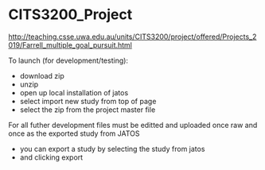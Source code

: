 # CITS3200_Project
http://teaching.csse.uwa.edu.au/units/CITS3200/project/offered/Projects_2019/Farrell_multiple_goal_pursuit.html

To launch (for development/testing):
- download zip
- unzip
- open up local installation of jatos
- select import new study from top of page
- select the zip from the project master file

For all futher development files must be editted and uploaded once raw and once as the exported study from JATOS
- you can export a study by selecting the study from jatos
- and clicking export
